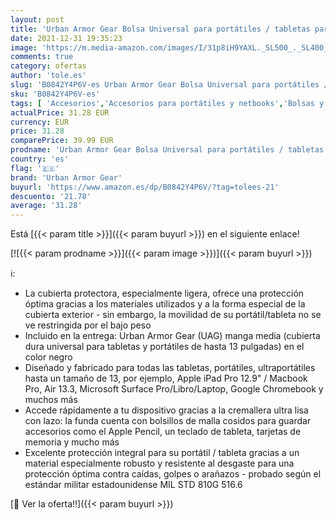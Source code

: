 ```yaml
---
layout: post
title: 'Urban Armor Gear Bolsa Universal para portátiles / tabletas para Apple iPad Pro 12.9 / MacBook Pro  Microsoft Surface Pro / Libro / Laptop etc.  hasta 13    Manga con Bolsillo de Malla  Negro'
date: 2021-12-31 19:35:23
image: 'https://m.media-amazon.com/images/I/31p8iH9YAXL._SL500_._SL400_.jpg'
comments: true
category: ofertas
author: 'tole.es'
slug: 'B0842Y4P6V-es Urban Armor Gear Bolsa Universal para portátiles /...'
sku: 'B0842Y4P6V-es'
tags: [ 'Accesorios','Accesorios para portátiles y netbooks','Bolsas y fundas para portátiles y netbooks','Fundas blandas para portátiles y netbooks','Informática','apple','ipad','urban armor gear', ]
actualPrice: 31.28 EUR
currency: EUR
price: 31.28
comparePrice: 39.99 EUR
prodname: 'Urban Armor Gear Bolsa Universal para portátiles / tabletas para Apple iPad Pro 12.9 / MacBook Pro  Microsoft Surface Pro / Libro / Laptop etc.  hasta 13    Manga con Bolsillo de Malla  Negro'
country: 'es'
flag: '🇪🇸'
brand: 'Urban Armor Gear'
buyurl: 'https://www.amazon.es/dp/B0842Y4P6V/?tag=tolees-21'
descuento: '21.78'
average: '31.28'
---
```


Está [{{< param title >}}]({{< param buyurl >}}) en el siguiente enlace!

[![{{< param prodname >}}]({{< param image >}})]({{< param buyurl >}})

ℹ️:

- La cubierta protectora, especialmente ligera, ofrece una protección óptima gracias a los materiales utilizados y a la forma especial de la cubierta exterior - sin embargo, la movilidad de su portátil/tableta no se ve restringida por el bajo peso
- Incluido en la entrega: Urban Armor Gear (UAG) manga media (cubierta dura universal para tabletas y portátiles de hasta 13 pulgadas) en el color negro
- Diseñado y fabricado para todas las tabletas, portátiles, ultraportátiles hasta un tamaño de 13, por ejemplo, Apple iPad Pro 12.9" / Macbook Pro, Air 13.3, Microsoft Surface Pro/Libro/Laptop, Google Chromebook y muchos más
- Accede rápidamente a tu dispositivo gracias a la cremallera ultra lisa con lazo: la funda cuenta con bolsillos de malla cosidos para guardar accesorios como el Apple Pencil, un teclado de tableta, tarjetas de memoria y mucho más
- Excelente protección integral para su portátil / tableta gracias a un material especialmente robusto y resistente al desgaste para una protección óptima contra caídas, golpes o arañazos - probado según el estándar militar estadounidense MIL STD 810G 516.6

[🛒 Ver la oferta!!]({{< param buyurl >}})
